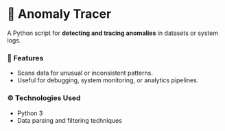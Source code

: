 # 🧠 Anomaly Tracer

A Python script for **detecting and tracing anomalies** in datasets or system logs.

### 🧩 Features
- Scans data for unusual or inconsistent patterns.
- Useful for debugging, system monitoring, or analytics pipelines.

### ⚙️ Technologies Used
- Python 3
- Data parsing and filtering techniques